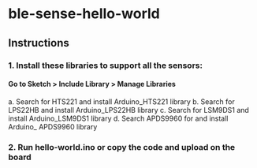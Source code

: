 # ble-sense-hello-world

## Instructions

### 1. Install these libraries to support all the sensors:
#### Go to Sketch > Include Library > Manage Libraries
a. Search for HTS221 and install Arduino_HTS221 library
b. Search for LPS22HB and install Arduino_LPS22HB library
c. Search for LSM9DS1 and install Arduino_LSM9DS1 library
d. Search APDS9960 for and install Arduino_ APDS9960 library


### 2. Run hello-world.ino or copy the code and upload on the board

